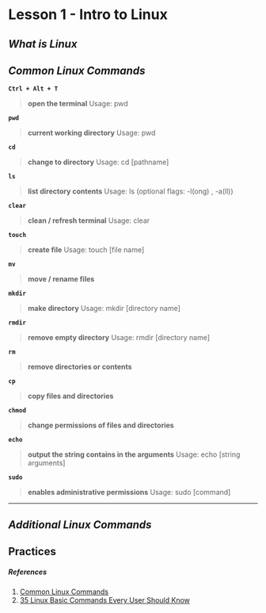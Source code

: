 # Lesson 1 - Intro to Linux


## *What is Linux*


## *Common Linux Commands*


**`Ctrl + Alt + T`**
>**open the terminal**
Usage: pwd

**`pwd`**  
>**current working directory**
Usage: pwd

**`cd`**
>**change to directory**
Usage: cd [pathname]

**`ls`**
>**list directory contents**
Usage: ls (optional flags: -l(ong) , -a(ll))

**`clear`**
>**clean / refresh terminal**
 Usage: clear

**`touch`** 
>**create file**
Usage: touch [file name]

**`mv`**
>**move / rename files**

**`mkdir`**
>**make directory**
Usage: mkdir [directory name]

**`rmdir`**
>**remove empty directory**
Usage: rmdir [directory name]

**`rm`**
>**remove directories or contents**

**`cp`**
>**copy files and directories**

**`chmod`**
>**change permissions of files and directories**

**`echo`**
>**output the string contains in the arguments**
Usage: echo [string arguments]

**`sudo`**
>**enables administrative permissions**
Usage: sudo [command]
---
## *Additional Linux Commands*

## Practices


##### *References*
1. [Common Linux Commands](https://www.dummies.com/computers/operating-systems/linux/common-linux-commands/)
2. [35 Linux Basic Commands Every User Should Know](https://www.hostinger.com/tutorials/linux-commands)